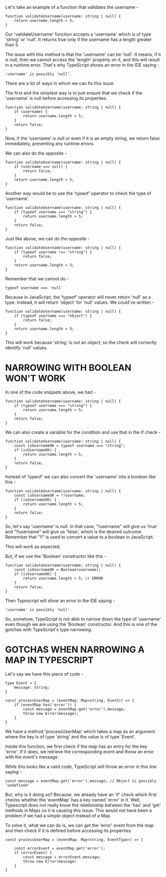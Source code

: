 Let's take an example of a function that validates the username - 


    function validateUsername(username: string | null) {
        return username.length > 5;
    }

Our 'validateUsername' function accepts a 'username' which is of type 'string' or 'null'. It returns true only if the username has a length greater than 5.

The issue with this method is that the 'username' can be 'null'. It means, if it is null, then we cannot access the 'length' property on it, and this will result in a runtime error. That's why TypeScript shows an error in the IDE saying -

    'username' is possibly 'null'.

There are a lot of ways in which we can fix this issue.

The first and the simplest way is to just ensure that we check if the 'username' is null before accessing its properties.

    function validateUsername(username: string | null) {
        if (username) {
            return username.length > 5;
        }
        return false;
    }

Now, if the 'username' is null or even if it is an empty string, we return false immediately, preventing any runtime errors.

We can also do the opposite - 

    function validateUsername(username: string | null) {
        if (username === null) {
            return false;
        }
        return username.length > 5;
    }

Another way would be to use the 'typeof' operator to check the type of 'username'.

    function validateUsername(username: string | null) {
        if (typeof username === "string") {
            return username.length > 5;
        }
        return false;
    }

Just like above, we can do the opposite -

    function validateUsername(username: string | null) {
        if (typeof username !== "string") {
            return false;
        }
        return username.length > 5;
    }

Remember that we cannot do -

    typeof username === 'null'

Because in JavaScript, the 'typeof' operator will never return 'null' as a type. Instead, it will return 'object' for 'null' values. We could've written -

    function validateUsername(username: string | null) {
        if (typeof username === "object") {
            return false;
        }
        return username.length > 5;
    }

This will work because 'string' is not an object, so the check will correctly identify 'null' values.

# NARROWING WITH BOOLEAN WON'T WORK

In one of the code snippets above, we had -

    function validateUsername(username: string | null) {
        if (typeof username === "string") {
            return username.length > 5;
        }
        return false;
    }

We can also create a variable for the condition and use that in the if check -

    function validateUsername(username: string | null) {
        const isUsernameOK = typeof username === "string";
        if (isUsernameOK) {
            return username.length > 5;
        }
        return false;
    }

Instead of 'typeof' we can also convert the 'username' into a boolean like this -

    function validateUsername(username: string | null) {
        const isUsernameOK = !!username;
        if (isUsernameOK) {
            return username.length > 5;
        }
        return false;
    }

So, let's say 'username' is null. In that case, "!username" will give us 'true' and "!!username" will give us 'false', which is the desired outcome. Remember that "!!" is used to convert a value to a boolean in JavaScript.

This will work as expected.

But, if we use the 'Boolean' constructor like this -

    function validateUsername(username: string | null) {
        const isUsernameOK = Boolean(username);
        if (isUsernameOK) {
            return username.length > 5; // ERROR
        }
        return false;
    }

Then Typescript will show an error in the IDE saying -

    'username' is possibly 'null'.

So, somehow, TypeScript is not able to narrow down the type of 'username' even though we are using the 'Boolean' constructor. And this is one of the gotchas with TypeScript's type narrowing.

# GOTCHAS WHEN NARROWING A MAP IN TYPESCRIPT

Let's say we have this piece of code -

    type Event = {
        message: string;
    }

    const processUserMap = (eventMap: Map<string, Event>) => {
        if (eventMap.has('error')) {
            const message = eventMap.get('error').message;
            throw new Error(message);
        }
    }

We have a method 'processUserMap' which takes a map as an argument where the key is of type 'string' and the value is of type 'Event'.

Inside this function, we first check if the map has an entry for the key 'error'. If it does, we retrieve the corresponding event and throw an error with the event's message.

While this looks like a valid code, TypeScript will throw an error in this line saying -

    const message = eventMap.get('error').message; // Object is possibly 'undefined'
    
But, why is it doing so? Because, we already have an 'if' check which first checks whether the 'eventMap' has a key named 'error' in it. Well, Typescript does not really know the relationship between the 'has' and 'get' methods in Maps so it is causing this issue. This would not have been a problem if we had a simple object instead of a Map. 

To solve it, what we can do is, we can get the 'error' event from the map and then check if it is defined before accessing its properties.

    const processUserMap = (eventMap: Map<string, EventType>) => {

        const errorEvent = eventMap.get('error');
        if (errorEvent) {
            const message = errorEvent.message;
            throw new Error(message)
        }
    }